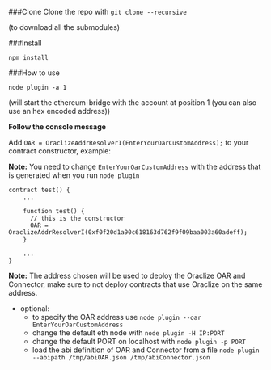 ###Clone
Clone the repo with `git clone --recursive`

(to download all the submodules)

###Install
```
npm install
```

###How to use
```
node plugin -a 1
```
(will start the ethereum-bridge with the account at position 1 (you can also use an hex encoded address))


**Follow the console message**

Add `OAR = OraclizeAddrResolverI(EnterYourOarCustomAddress);` to your contract constructor, example:

**Note:** You need to change `EnterYourOarCustomAddress` with the address that is generated when you run `node plugin`
```
contract test() {
    ...
    
    function test() {
      // this is the constructor
      OAR = OraclizeAddrResolverI(0xf0f20d1a90c618163d762f9f09baa003a60adeff);
    }
  
    ...
}
```

**Note:** The address chosen will be used to deploy the Oraclize OAR and Connector, make sure to not deploy contracts that use Oraclize on the same address.

* optional:
  * to specify the OAR address use `node plugin --oar EnterYourOarCustomAddress`
  * change the default eth node with `node plugin -H IP:PORT`
  * change the default PORT on localhost with `node plugin -p PORT`
  * load the abi definition of OAR and Connector from a file `node plugin --abipath /tmp/abiOAR.json /tmp/abiConnector.json`
